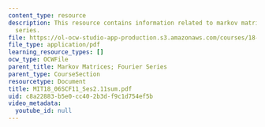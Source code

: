 ```yaml
---
content_type: resource
description: This resource contains information related to markov matrices; fourier
  series.
file: https://ol-ocw-studio-app-production.s3.amazonaws.com/courses/18-06sc-linear-algebra-fall-2011/c8a22883b5e0cc402b3df9c1d754ef5b_MIT18_06SCF11_Ses2.11sum.pdf
file_type: application/pdf
learning_resource_types: []
ocw_type: OCWFile
parent_title: Markov Matrices; Fourier Series
parent_type: CourseSection
resourcetype: Document
title: MIT18_06SCF11_Ses2.11sum.pdf
uid: c8a22883-b5e0-cc40-2b3d-f9c1d754ef5b
video_metadata:
  youtube_id: null
---
```

